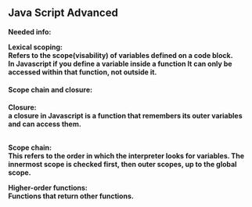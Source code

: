 ## Java Script Advanced

<b>Needed info:

<b>Lexical scoping:<br> 
Refers to the scope(visability) of variables defined on a code block.<br> 
In Javascript if you define a variable inside a function It can only be accessed within that function,
not outside it.

<h4>Scope chain and closure:</h4>
<b>Closure:<br> 
a closure in Javascript is a function that remembers its outer variables and can access them.

<br><b>Scope chain:<br>
This refers to the order in which the interpreter looks for variables. The innermost scope is checked first, then outer scopes, up to the global scope.

<b>Higher-order functions:<br>
Functions that return other functions.
